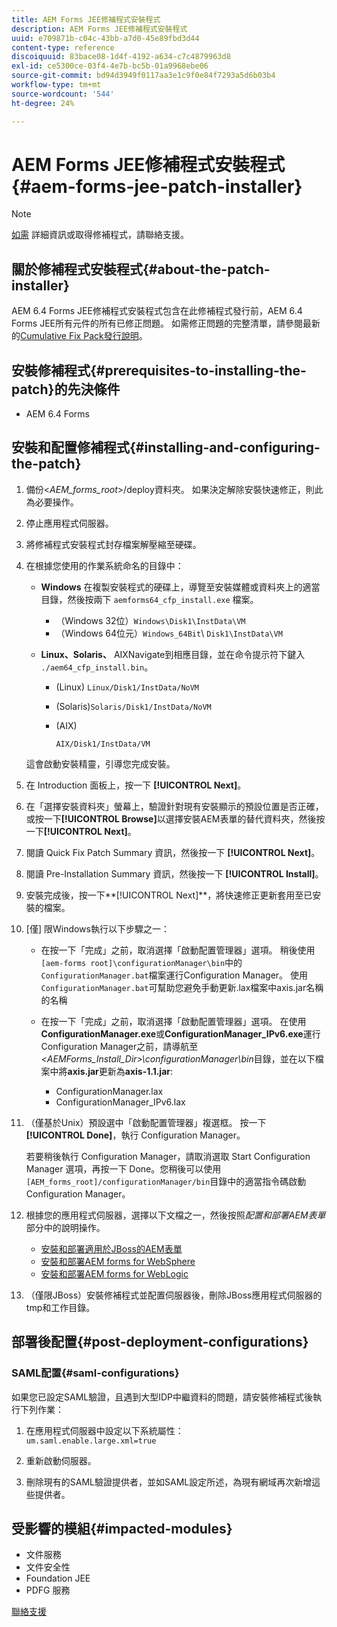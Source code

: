 ```yaml
---
title: AEM Forms JEE修補程式安裝程式
description: AEM Forms JEE修補程式安裝程式
uuid: e709871b-c04c-43bb-a7d0-45e89fbd3d44
content-type: reference
discoiquuid: 83bace08-1d4f-4192-a634-c7c4879963d8
exl-id: ce5300ce-03f4-4e7b-bc5b-01a9968ebe06
source-git-commit: bd94d3949f0117aa3e1c9f0e84f7293a5d6b03b4
workflow-type: tm+mt
source-wordcount: '544'
ht-degree: 24%

---
```


# AEM Forms JEE修補程式安裝程式{#aem-forms-jee-patch-installer}

>[!NOTE]
>
>[如需](https://www.adobe.com/tw/account/sign-in.supportportal.html) 詳細資訊或取得修補程式，請聯絡支援。

## 關於修補程式安裝程式{#about-the-patch-installer}

AEM 6.4 Forms JEE修補程式安裝程式包含在此修補程式發行前，AEM 6.4 Forms JEE所有元件的所有已修正問題。 如需修正問題的完整清單，請參閱最新的[Cumulative Fix Pack發行說明](cfp-release-notes.md)。

## 安裝修補程式{#prerequisites-to-installing-the-patch}的先決條件

* AEM 6.4 Forms

## 安裝和配置修補程式{#installing-and-configuring-the-patch}

1. 備份&lt;*AEM_forms_root*>/deploy資料夾。 如果決定解除安裝快速修正，則此為必要操作。
1. 停止應用程式伺服器。
1. 將修補程式安裝程式封存檔案解壓縮至硬碟。
1. 在根據您使用的作業系統命名的目錄中：

   * **Windows**
在複製安裝程式的硬碟上，導覽至安裝媒體或資料夾上的適當目錄，然後按兩下 
`aemforms64_cfp_install.exe` 檔案。

      * （Windows 32位）`Windows\Disk1\InstData\VM`
      * （Windows 64位元）`Windows_64Bit`\ `Disk1\InstData\VM`
   * **Linux、Solaris、**
AIXNavigate到相應目錄，並在命令提示符下鍵入 
`./aem64_cfp_install.bin`。

      * (Linux) `Linux/Disk1/InstData/NoVM`
      * (Solaris)`Solaris/Disk1/InstData/NoVM`
      * (AIX)

         ```
         AIX/Disk1/InstData/VM
         ```
   這會啟動安裝精靈，引導您完成安裝。

1. 在 Introduction 面板上，按一下 **[!UICONTROL Next]**。
1. 在「選擇安裝資料夾」螢幕上，驗證針對現有安裝顯示的預設位置是否正確，或按一下&#x200B;**[!UICONTROL Browse]**&#x200B;以選擇安裝AEM表單的替代資料夾，然後按一下&#x200B;**[!UICONTROL Next]**。

1. 閱讀 Quick Fix Patch Summary 資訊，然後按一下 **[!UICONTROL Next]**。
1. 閱讀 Pre-Installation Summary 資訊，然後按一下 **[!UICONTROL Install]**。
1. 安裝完成後，按一下**[!UICONTROL Next]**，將快速修正更新套用至已安裝的檔案。
1. [僅] 限Windows執行以下步驟之一：

   * 在按一下「完成」之前，取消選擇「啟動配置管理器」選項。 稍後使用`[aem-forms root]\configurationManager\bin`中的`ConfigurationManager.bat`檔案運行Configuration Manager。 使用`ConfigurationManager.bat`可幫助您避免手動更新.lax檔案中axis.jar名稱的名稱
   * 在按一下「完成」之前，取消選擇「啟動配置管理器」選項。 在使用&#x200B;**ConfigurationManager.exe**&#x200B;或&#x200B;**ConfigurationManager_IPv6.exe**&#x200B;運行Configuration Manager之前，請導航至&#x200B;*&lt;AEMForms_Install_Dir>\configurationManager\bin*&#x200B;目錄，並在以下檔案中將&#x200B;**axis.jar**&#x200B;更新為&#x200B;**axis-1.1.jar**:

      * ConfigurationManager.lax
      * ConfigurationManager_IPv6.lax

1. （僅基於Unix）預設選中「啟動配置管理器」複選框。 按一下 **[!UICONTROL Done]**，執行 Configuration Manager。

   若要稍後執行 Configuration Manager，請取消選取 Start Configuration Manager 選項，再按一下 Done。您稍後可以使用`[AEM_forms_root]/configurationManager/bin`目錄中的適當指令碼啟動Configuration Manager。

1. 根據您的應用程式伺服器，選擇以下文檔之一，然後按照&#x200B;*配置和部署AEM表單*&#x200B;部分中的說明操作。

   * [安裝和部署適用於JBoss的AEM表單](http://www.adobe.com/go/learn_aemforms_installJBoss_64_tw)
   * [安裝和部署AEM forms for WebSphere](http://www.adobe.com/go/learn_aemforms_installWebSphere_64_tw)
   * [安裝和部署AEM forms for WebLogic](http://www.adobe.com/go/learn_aemforms_installWebLogic_64_tw)

1. （僅限JBoss）安裝修補程式並配置伺服器後，刪除JBoss應用程式伺服器的tmp和工作目錄。

## 部署後配置{#post-deployment-configurations}

### SAML配置{#saml-configurations}

如果您已設定SAML驗證，且遇到大型IDP中繼資料的問題，請安裝修補程式後執行下列作業：

1. 在應用程式伺服器中設定以下系統屬性：\
   `um.saml.enable.large.xml=true`

1. 重新啟動伺服器。
1. 刪除現有的SAML驗證提供者，並如SAML設定所述，為現有網域再次新增這些提供者。

## 受影響的模組{#impacted-modules}

* 文件服務
* 文件安全性
* Foundation JEE
* PDFG 服務

[聯絡支援](https://www.adobe.com/account/sign-in.supportportal.html)
